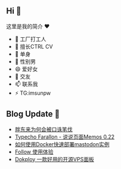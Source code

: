 ## Hi  👋

这里是我的简介 ❤️

- 🔭 工厂打工人
- 🌱 擅长CTRL CV
- 👯 单身
- 🤔 性别男
- 😄 爱好女
- 💬 交友
- 📫 联系我
- ⚡ TG:imsunpw

## Blog Update 📒
<!-- BLOG-POST-LIST:START -->
- [胖东来为何会被口诛笔伐](https://www.imsun.org/archives/1682.html)
- [Typecho Farallon - 说说页面Memos 0.22](https://www.imsun.org/archives/1681.html)
- [如何使用Docker快速部署mastodon实例](https://www.imsun.org/archives/1678.html)
- [Follow 使用体验](https://www.imsun.org/archives/1676.html)
- [Dokploy 一款好用的开源VPS面板](https://www.imsun.org/archives/1671.html)
<!-- BLOG-POST-LIST:END -->

